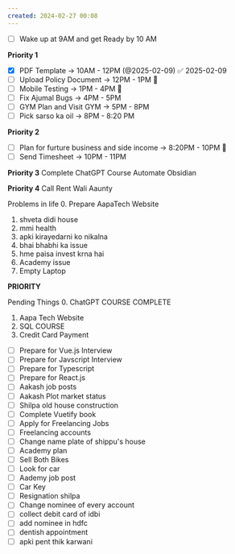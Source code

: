 ```yaml
---
created: 2024-02-27 00:08
---
```

- [ ] Wake up at 9AM  and get Ready by 10 AM

**Priority 1**
- [x] PDF Template -> 10AM - 12PM  (@2025-02-09) ✅ 2025-02-09
- [ ] Upload Policy Document -> 12PM - 1PM 🔺
- [ ] Mobile Testing -> 1PM - 4PM 🔺
- [ ] Fix Ajumal Bugs -> 4PM - 5PM
- [ ] GYM Plan and Visit GYM -> 5PM - 8PM
- [ ] Pick sarso ka oil -> 8PM - 8:20 PM

**Priority 2**
- [ ] Plan for furture business and side income -> 8:20PM - 10PM 🔼
- [ ] Send Timesheet -> 10PM - 11PM

**Priority 3**
Complete ChatGPT Course
Automate Obsidian

**Priority 4**
Call Rent Wali Aaunty


Problems in life
0. Prepare AapaTech Website
1. shveta didi house
2. mmi health
3. apki kirayedarni ko nikalna
4. bhai bhabhi ka issue
5. hme paisa invest krna hai
6. Academy issue
7. Empty Laptop 


**PRIORITY**

Pending Things
0. ChatGPT COURSE COMPLETE
1. Aapa Tech Website
2. SQL COURSE
3. Credit Card Payment

- [ ] Prepare for Vue.js Interview
- [ ] Prepare for Javscript Interview
- [ ] Prepare for Typescript
- [ ] Prepare for React.js
- [ ] Aakash job posts
- [ ] Aakash Plot market status
- [ ] Shilpa old house construction
- [ ] Complete Vuetify book
- [ ] Apply for Freelancing Jobs
- [ ] Freelancing accounts
- [ ] Change name plate of shippu's house
- [ ] Academy plan
- [ ] Sell Both Bikes
- [ ] Look for car
- [ ] Aademy job post
- [ ] Car Key
- [ ] Resignation shilpa
- [ ] Change nominee of every account
- [ ] collect debit card of idbi
- [ ] add nominee in hdfc
- [ ] dentish appointment
- [ ] apki pent thik karwani
